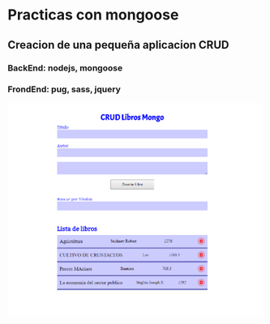 # Practicas con mongoose

## Creacion de una pequeña aplicacion CRUD

### BackEnd: nodejs, mongoose
### FrondEnd: pug, sass, jquery


 ![alt tag](https://github.com/facundofernandez/mongoose-CRUD-Libros/blob/master/foto.png "Description goes here")
